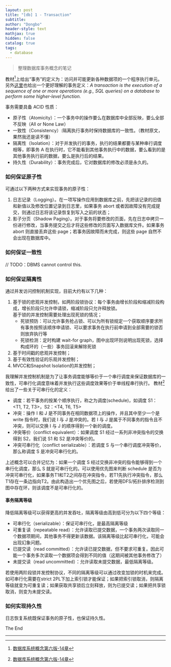 ```yaml
---
layout: post
title: "[db] 1 - Transaction"
subtitle: 
author: "Dongbo"
header-style: text
mathjax: true
hidden: false
catalog: true
tags:
  - database
---
```


> 整理数据库事务概念的笔记

教材[^1]上给出“事务”的定义为：访问并可能更新各种数据项的一个程序执行单元。另外[这里][1]也给出一个更好理解的事务定义：*A transaction is the execution of a sequence of one or more operations (e.g., SQL queries) on a database to perform some higher-level function.*

事务需要具备 ACID 性质：

- 原子性（Atomicity）：一个事务中的操作要么在数据库中全部反映，要么全部不反映（All or None Law）
- 一致性（Consistency）:隔离执行事务时保持数据库的一致性。（教材原文，果然我还是读不懂）
- 隔离性（Isolation）：对于并发执行的事务，执行的结果都要与某种串行调度相等，即事务 A 在执行时，它不能看到其他事务执行中的数据，要么看到的是其他事务执行前的数据，要么是执行后的结果。
- 持久性（Durability）：事务完成后，它对数据库的修改必须是永久的。

### 如何保证原子性

可通过以下两种方式来实现事务的原子性：

1. 日志记录（Logging）。在一项写操作应用到数据库之前，先把该记录的旧值和新值以及修改位置记录到日志里，如果事务 abort 或者因故障没有完成提交，则通过日志将该记录恢复到写入之前的状态；
2. 影子分页（Shadow Paging）。对于事务将要修改的页面，先在日志中拷贝一份进行修改，当事务提交之后才将这些修改的页面写入数据库文件。如果事务 abort 则直接丢弃这些 page；若事务因故障而未完成，则这些 page 自然不会出现在数据库中。

### 如何保证一致性

// TODO：DBMS cannot control this.

### 如何保证隔离性

通过并发访问控制机制实现，目前大约有以下几种：

1. 基于锁的悲观并发控制，如两阶段锁协议：每个事务由增长阶段和缩减阶段构成，增长阶段只允许申请锁，缩减阶段只允许释放锁。  
  基于锁的并发控制需要处理出现死锁的情况；
    - 死锁预防：可以允许事务抢占锁、可以为所有锁规定一个获取顺序要求所有事务按照该顺序申请锁、可以要求事务在执行前申请到全部需要的锁否则放弃执行等
    - 死锁检测：定时构建 wait-for graph，图中出现环则说明出现死锁，选择构成环的（一些）事务回滚来解除死锁
2. 基于时间戳的悲观并发控制；
3. 基于有效性验证的乐观并发控制；
4. MVCC和Snapshot Isolation的并发控制；

我理解并发控制机制是为了让事务调度能够等价于一个串行调度来保证数据库的一致性，可串行化调度意味着并发执行这些调度效果等价于单线程串行执行。
教材[^1]给出了一些关于可串行化的定义：

- 调度：若干事务的按某个顺序执行，称之为调度(schedule)，如调度 S1：<T1, T2, T3>，S2：<T4, T6, T5>
- 冲突：操作 I 和 J 是不同事务在相同数据项上的操作，并且其中至少一个是 write 指令时，我们说 I 与 J 是冲突的。若 I 与 J 是属于不同事务的指令且不冲突，则可以交换 I 与 J 的顺序得到一个新的调度。
- 冲突等价（conflict equivalent）：如果调度 S1 经过一系列非冲突指令的交换得到 S2，我们说 S1 和 S2 是冲突等价的。
- 冲突可串行化（conflict serializable）：若调度 S 与一个串行调度冲突等价，那么称调度 S 是冲突可串行化的。

上述概念可以合并记忆为：如果一个调度 S 经过交换非冲突的指令能够得到一个串行化调度，那么 S 就是可串行化的。可以使用优先图来判断 schedule 是否为冲突可串行化，如果事务T1和T2之间存在冲突指令，若T1先执行冲突指令，那么T1存在一条边指向T2。由此构造出一个优先图之后，若使用DFS/拓扑排序检测到图中存在环，则该调度不是可串行化的。

#### 事务隔离等级

降低隔离等级可以获得更高的并发吞吐，隔离等级由高到低可分为以下四个等级：

- 可串行化（serializable）：保证可串行化，是最高隔离等级
- 可重复读（repeatable read）：允许读取已提交数据，一个事务两次读取同一个数据项期间，其他事务不得更新该数据。该隔离等级比起可串行化，可能会出现幻象问题。
- 已提交读（read committed）：允许读已提交数据，但不要求可重复。因此可能一个事务多次读取一个数据项会得到不同的值（这期间被其他事务修改了）
- 未提交读（read uncommitted）：允许读取未提交数据，最低隔离等级。

若使用两阶段锁并发控制协议，不同的隔离等级可以通过改变加锁的时机来完成。如可串行化需要在strict 2PL下加上索引锁才能保证；如果把索引锁取消，则隔离等级就变为可重复读；如果获取共享锁后立刻释放，则为已提交读；如果把共享锁取消，则变为未提交读。

### 如何实现持久性

日志恢复系统既保证事务的原子性，也保证持久性。

The End

-------------

[^1]: [数据库系统概念第六版-14章]()

[1]: https://15445.courses.cs.cmu.edu/fall2020/notes/16-concurrencycontrol.pdf
